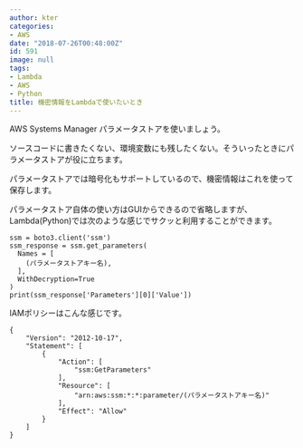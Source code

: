```yaml
---
author: kter
categories:
- AWS
date: "2018-07-26T00:48:00Z"
id: 591
image: null
tags:
- Lambda
- AWS
- Python
title: 機密情報をLambdaで使いたいとき
---
```

AWS Systems Manager パラメータストアを使いましょう。

ソースコードに書きたくない、環境変数にも残したくない。そういったときにパラメータストアが役に立ちます。

パラメータストアでは暗号化もサポートしているので、機密情報はこれを使って保存します。

パラメータストア自体の使い方はGUIからできるので省略しますが、Lambda(Python)では次のような感じでサクッと利用することができます。

```
ssm = boto3.client('ssm')
ssm_response = ssm.get_parameters(
  Names = [
    (パラメータストアキー名),
  ],
  WithDecryption=True
)
print(ssm_response['Parameters'][0]['Value'])
```

IAMポリシーはこんな感じです。

```
{
    "Version": "2012-10-17",
    "Statement": [
        {
            "Action": [
                "ssm:GetParameters"
            ],
            "Resource": [
                "arn:aws:ssm:*:*:parameter/(パラメータストアキー名)"
            ],
            "Effect": "Allow"
        }
    ]
}
```

